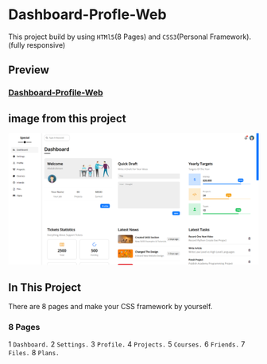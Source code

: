 # Dashboard-Profle-Web
This project build by using `HTMl5`(8 Pages) and `CSS3`(Personal Framework). (fully responsive)

## Preview 
### [Dashboard-Profile-Web](https://dashboard-profle-web.vercel.app/)

## image from this project
![project-image](/images/admin-dashboard.png)

## In This Project 
There are 8 pages and make your CSS framework by yourself.
### 8 Pages 
1 `Dashboard.`
2 `Settings.`
3 `Profile.`
4 `Projects.`
5 `Courses.`
6 `Friends.`
7 `Files.`
8 `Plans.`




